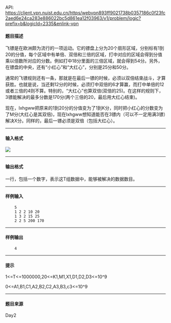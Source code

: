 API: https://client.vpn.nuist.edu.cn/https/webvpn893ff9021738b0357186c0f23fc2aed6e24ca283e886022bc5d861ea12f03963/v1/problem/logic?prefix=b&logicId=2335&enlink-vpn

#### 题目描述

飞镖是在欧洲颇为流行的一项运动。它的镖盘上分为20个扇形区域，分别标有1到20的分值，每个区域中有单倍、双倍和三倍的区域，打中对应的区域会得到分值乘以倍数所对应的分数。例如打中18分里面的三倍区域，就会得到54分。另外，在镖盘的中央，还有“小红心”和“大红心”，分别是25分和50分。

通常的飞镖规则还有一条，那就是在最后一镖的时候，必须以双倍结束战斗，才算获胜。也就是说，当还剩12分的时候，必须打中双倍的6才算赢，而打中单倍的12或者三倍的4则不算。特别的，“大红心”也算双倍(双倍的25)。在这样的规则下，3镖能解决的最多分数是170分(两个三倍的20，最后用大红心结束)。

现在，lxhgww把原来的1到20分的分值变为了1到K分，同时把小红心的分数变为了M分(大红心是其双倍)，现在lxhgww想知道能否在3镖内（可以不一定用满3镖）解决X分。同样的，最后一镖必须是双倍（包括大红心）。

---

#### 输入格式

![](../file/2335_0.jpg)

---

#### 输出格式

一行，包括一个数字，表示这T组数据中，能够被解决的数据数目。

---

#### 样例输入
```
	5
	1 2 2 10 20
	1 3 2 15 25
	2 2 5 200 170

```

---

#### 样例输出
```
	4

```

---

#### 提示

1<=T<=1000000,20<=K1,M1,X1,D1,D2,D3<=10^9

0<=A1,B1,C1,A2,B2,C2,A3,B3,c3<=10^9

---

#### 题目来源

Day2